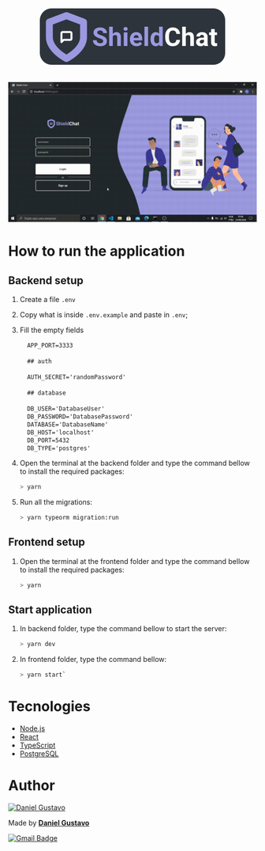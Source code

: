 <h1 align="center">

![ShieldChat](./docs/logo.svg)
</h1>

![](./docs/shieldChatExample.gif)

# How to run the application

## Backend setup
1. Create a file `.env`
2. Copy what is inside `.env.example` and paste in `.env`;
3. Fill the empty fields

    ```
      APP_PORT=3333

      ## auth

      AUTH_SECRET='randomPassword'

      ## database

      DB_USER='DatabaseUser'
      DB_PASSWORD='DatabasePassword'
      DATABASE='DatabaseName'
      DB_HOST='localhost'
      DB_PORT=5432
      DB_TYPE='postgres'
    ```

4. Open the terminal at the backend folder and type the command bellow to install the required packages:
    ```bash
    > yarn
    ```

5. Run all the migrations:
    ```bash
    > yarn typeorm migration:run
    ```

## Frontend setup
1. Open the terminal at the frontend folder and type the command bellow to install the required packages:
    ```bash
    > yarn
    ```

## Start application
1. In backend folder, type the command bellow to start the server:
    ```bash
    > yarn dev
    ```

2. In frontend folder, type the command bellow:
    ```bash
    > yarn start`
    ```

# Tecnologies

- [Node.js](https://nodejs.org/en/)
- [React](https://pt-br.reactjs.org/)
- [TypeScript](https://www.typescriptlang.org/)
- [PostgreSQL](https://www.postgresql.org/)

# Author

<a href="https://github.com/DanielGustavo">
  <img width=100 alt="Daniel Gustavo" src="https://avatars0.githubusercontent.com/u/51492635?v=4">
</a>

<p>Made by <a href="https://github.com/DanielGustavo"><b>Daniel Gustavo</b></a></p>

[![Gmail Badge](https://img.shields.io/badge/-danielgustavo5205@gmail.com-c14438?style=flat-square&logo=Gmail&logoColor=white&link=mailto:danielgustavo5205@gmail.com)](mailto:danielgustavo5205@gmail.com)